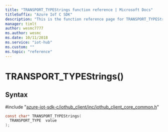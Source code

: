```yaml
---                             
title: "TRANSPORT_TYPEStrings function reference | Microsoft Docs" 
titleSuffix: "Azure IoT C SDK"            
description: "This is the function reference page for TRANSPORT_TYPEStrings() in the Azure IoT C SDK. This SDK is used with Azure IoT Hub and Azure IoT Hub Device Provisioning Service"            
manager: timlt                 
author: wesmc7777              
ms.author: wesmc               
ms.date: 10/11/2018                    
ms.service: "iot-hub"             
ms.custom: ""                
ms.topic: "reference"        
---                            
```


# TRANSPORT_TYPEStrings()

## Syntax

\#include "[azure-iot-sdk-c/iothub_client/inc/iothub_client_core_common.h](../iothub-client-core-common-h.md)"  
```C
const char* TRANSPORT_TYPEStrings(
  TRANSPORT_TYPE  value
);
```

